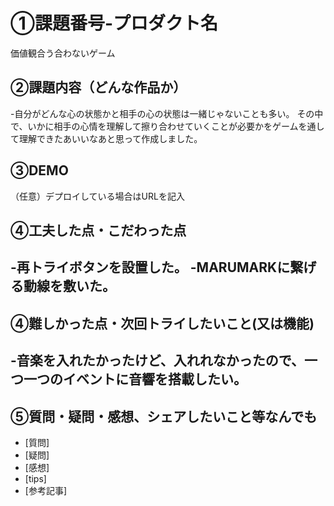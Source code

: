 # ①課題番号-プロダクト名
価値観合う合わないゲーム

## ②課題内容（どんな作品か）
-自分がどんな心の状態かと相手の心の状態は一緒じゃないことも多い。
その中で、いかに相手の心情を理解して擦り合わせていくことが必要かをゲームを通して理解できたあいいなあと思って作成しました。

## ③DEMO
（任意）デプロイしている場合はURLを記入

## ④工夫した点・こだわった点
-再トライボタンを設置した。
-MARUMARKに繋げる動線を敷いた。
-

## ④難しかった点・次回トライしたいこと(又は機能)
-音楽を入れたかったけど、入れれなかったので、一つ一つのイベントに音響を搭載したい。
-

## ⑤質問・疑問・感想、シェアしたいこと等なんでも
- [質問]
- [疑問]
- [感想]
- [tips]
- [参考記事]
